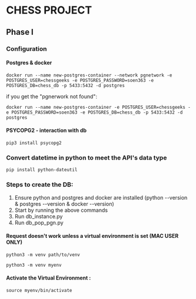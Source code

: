 # CHESS PROJECT

## Phase I

### Configuration

#### Postgres & docker

```
docker run --name new-postgres-container --network pgnetwork -e POSTGRES_USER=chessgeeks -e POSTGRES_PASSWORD=soen363 -e POSTGRES_DB=chess_db -p 5433:5432 -d postgres
```

if you get the "pgnerwork not found":

```
docker run --name new-postgres-container -e POSTGRES_USER=chessgeeks -e POSTGRES_PASSWORD=soen363 -e POSTGRES_DB=chess_db -p 5433:5432 -d postgres
```

#### PSYCOPG2 - interaction with db

```
pip3 install psycopg2
```

### Convert datetime in python to meet the API's data type

```
pip install python-dateutil
```

### Steps to create the DB:

1. Ensure python and postgres and docker are installed (python --version & postgres --version & docker --version)
2. Start by running the above commands
3. Run db_instance.py
4. Run db_pop_pgn.py

#### Request doesn't work unless a virtual environment is set (MAC USER ONLY)

```
python3 -m venv path/to/venv
```

```
python3 -m venv myenv
```

#### Activate the Virtual Environment :

```
source myenv/bin/activate
```
